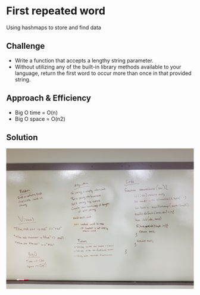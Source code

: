 # First repeated word
Using hashmaps to store and find data

## Challenge
* Write a function that accepts a lengthy string parameter.
* Without utilizing any of the built-in library methods available to your language, return the first word to occur more than once in that provided string.

## Approach & Efficiency
* Big O time = O(n)
* Big O space = O(n2)
## Solution
![whiteboard](./assets/repeated-word.jpg)
